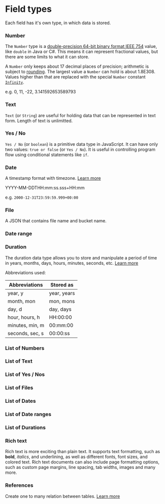 # Field types

Each field has it's own type, in which data is stored.

### Number

The `Number` type is a [double-precision 64-bit binary format IEEE 754](https://en.wikipedia.org/wiki/Floating-point\_arithmetic) value, like `double` in Java or C#. This means it can represent fractional values, but there are some limits to what it can store.&#x20;

A `Number` only keeps about 17 decimal places of precision; arithmetic is subject to [rounding](https://en.wikipedia.org/wiki/Floating-point\_arithmetic#Representable\_numbers,\_conversion\_and\_rounding). The largest value a `Number` can hold is about 1.8E308. Values higher than that are replaced with the special `Number` constant [`Infinity`](https://developer.mozilla.org/en-US/docs/Web/JavaScript/Reference/Global\_Objects/Infinity).

e.g. 0, 11, -22, 3.141592653589793

### Text

`Text` (or `String`) are useful for holding data that can be represented in text form. Length of text is unlimitted.

### Yes / No

`Yes / No` (or `boolean`) is a primitive data type in JavaScript. It can have only two values: `true or false` (or `Yes / No`). It is useful in controlling program flow using conditional statements like `if`.

### Date

A timestamp format with timezone. [Learn more](https://en.wikipedia.org/wiki/ISO\_8601)

YYYY-MM-DDTHH:mm:ss.sss+HH:mm

e.g. `2000-12-31T23:59:59.999+00:00`

### File

A JSON that contains file name and bucket name.&#x20;

### Date range



### Duration

The duration data type allows you to store and manipulate a period of time in years, months, days, hours, minutes, seconds, etc. [Learn more](https://en.wikipedia.org/wiki/ISO\_8601#Durations)

Abbreviations used:

| Abbreviations   | Stored as   |
| --------------- | ----------- |
| year, y         | year, years |
| month, mon      | mon, mons   |
| day, d          | day, days   |
| hour, hours, h  | HH:00:00    |
| minutes, min, m | 00:mm:00    |
| seconds, sec, s | 00:00:ss    |

### List of Numbers

### List of Text

### List of Yes / Nos

### List of Files

### List of Dates

### List of Date ranges

### List of Durations

### Rich text

Rich text is more exciting than plain text. It supports text formatting, such as **bold**, _italics_, and underlining, as well as different fonts, font sizes, and colored text. Rich text documents can also include page formatting options, such as custom page margins, line spacing, tab widths, images and many more.

### References

Create one to many relation between tables. [Learn more](https://fmhelp.filemaker.com/help/18/fmp/en/index.html#page/FMP\_Help/one-to-many-relationships.html)
